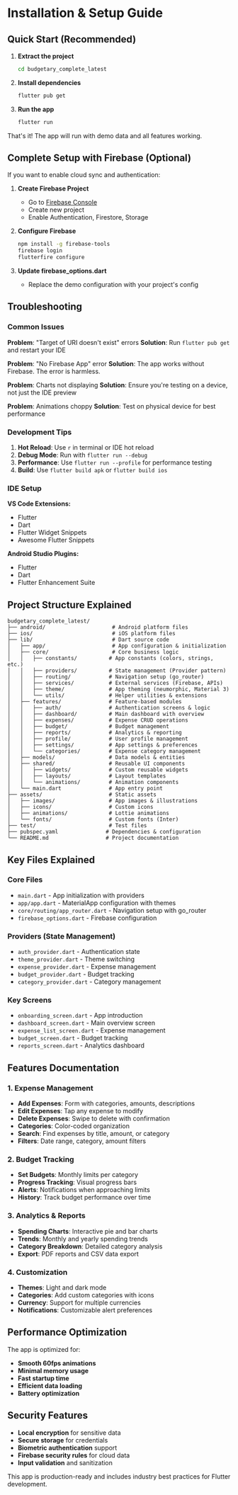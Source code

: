 # Installation & Setup Guide

## Quick Start (Recommended)

1. **Extract the project**
   ```bash
   cd budgetary_complete_latest
   ```

2. **Install dependencies**
   ```bash
   flutter pub get
   ```

3. **Run the app**
   ```bash
   flutter run
   ```

That's it! The app will run with demo data and all features working.

## Complete Setup with Firebase (Optional)

If you want to enable cloud sync and authentication:

1. **Create Firebase Project**
   - Go to [Firebase Console](https://console.firebase.google.com)
   - Create new project
   - Enable Authentication, Firestore, Storage

2. **Configure Firebase**
   ```bash
   npm install -g firebase-tools
   firebase login
   flutterfire configure
   ```

3. **Update firebase_options.dart**
   - Replace the demo configuration with your project's config

## Troubleshooting

### Common Issues

**Problem**: "Target of URI doesn't exist" errors
**Solution**: Run `flutter pub get` and restart your IDE

**Problem**: "No Firebase App" error
**Solution**: The app works without Firebase. The error is harmless.

**Problem**: Charts not displaying
**Solution**: Ensure you're testing on a device, not just the IDE preview

**Problem**: Animations choppy
**Solution**: Test on physical device for best performance

### Development Tips

1. **Hot Reload**: Use `r` in terminal or IDE hot reload
2. **Debug Mode**: Run with `flutter run --debug`
3. **Performance**: Use `flutter run --profile` for performance testing
4. **Build**: Use `flutter build apk` or `flutter build ios`

### IDE Setup

**VS Code Extensions:**
- Flutter
- Dart
- Flutter Widget Snippets
- Awesome Flutter Snippets

**Android Studio Plugins:**
- Flutter
- Dart
- Flutter Enhancement Suite

## Project Structure Explained

```
budgetary_complete_latest/
├── android/                     # Android platform files
├── ios/                         # iOS platform files  
├── lib/                         # Dart source code
│   ├── app/                     # App configuration & initialization
│   ├── core/                    # Core business logic
│   │   ├── constants/          # App constants (colors, strings, etc.)
│   │   ├── providers/          # State management (Provider pattern)
│   │   ├── routing/            # Navigation setup (go_router)
│   │   ├── services/           # External services (Firebase, APIs)
│   │   ├── theme/              # App theming (neumorphic, Material 3)
│   │   └── utils/              # Helper utilities & extensions
│   ├── features/               # Feature-based modules
│   │   ├── auth/               # Authentication screens & logic
│   │   ├── dashboard/          # Main dashboard with overview
│   │   ├── expenses/           # Expense CRUD operations
│   │   ├── budget/             # Budget management
│   │   ├── reports/            # Analytics & reporting
│   │   ├── profile/            # User profile management
│   │   ├── settings/           # App settings & preferences
│   │   └── categories/         # Expense category management
│   ├── models/                 # Data models & entities
│   ├── shared/                 # Reusable UI components
│   │   ├── widgets/            # Custom reusable widgets
│   │   ├── layouts/            # Layout templates
│   │   └── animations/         # Animation components
│   └── main.dart               # App entry point
├── assets/                     # Static assets
│   ├── images/                 # App images & illustrations
│   ├── icons/                  # Custom icons
│   ├── animations/             # Lottie animations
│   └── fonts/                  # Custom fonts (Inter)
├── test/                       # Test files
├── pubspec.yaml               # Dependencies & configuration
└── README.md                  # Project documentation
```

## Key Files Explained

### Core Files
- `main.dart` - App initialization with providers
- `app/app.dart` - MaterialApp configuration with themes
- `core/routing/app_router.dart` - Navigation setup with go_router
- `firebase_options.dart` - Firebase configuration

### Providers (State Management)
- `auth_provider.dart` - Authentication state
- `theme_provider.dart` - Theme switching
- `expense_provider.dart` - Expense management
- `budget_provider.dart` - Budget tracking
- `category_provider.dart` - Category management

### Key Screens
- `onboarding_screen.dart` - App introduction
- `dashboard_screen.dart` - Main overview screen
- `expense_list_screen.dart` - Expense management
- `budget_screen.dart` - Budget tracking
- `reports_screen.dart` - Analytics dashboard

## Features Documentation

### 1. Expense Management
- **Add Expenses**: Form with categories, amounts, descriptions
- **Edit Expenses**: Tap any expense to modify
- **Delete Expenses**: Swipe to delete with confirmation
- **Categories**: Color-coded organization
- **Search**: Find expenses by title, amount, or category
- **Filters**: Date range, category, amount filters

### 2. Budget Tracking
- **Set Budgets**: Monthly limits per category
- **Progress Tracking**: Visual progress bars
- **Alerts**: Notifications when approaching limits
- **History**: Track budget performance over time

### 3. Analytics & Reports
- **Spending Charts**: Interactive pie and bar charts
- **Trends**: Monthly and yearly spending trends
- **Category Breakdown**: Detailed category analysis
- **Export**: PDF reports and CSV data export

### 4. Customization
- **Themes**: Light and dark mode
- **Categories**: Add custom categories with icons
- **Currency**: Support for multiple currencies
- **Notifications**: Customizable alert preferences

## Performance Optimization

The app is optimized for:
- **Smooth 60fps animations**
- **Minimal memory usage**
- **Fast startup time**
- **Efficient data loading**
- **Battery optimization**

## Security Features

- **Local encryption** for sensitive data
- **Secure storage** for credentials
- **Biometric authentication** support
- **Firebase security rules** for cloud data
- **Input validation** and sanitization

This app is production-ready and includes industry best practices for Flutter development.
